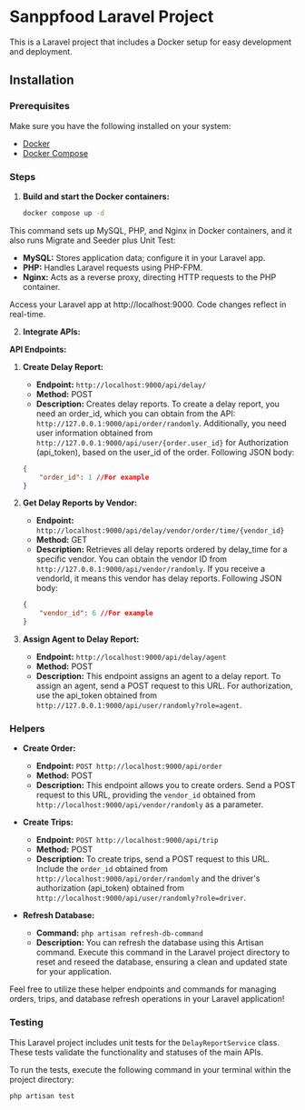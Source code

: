 # Sanppfood Laravel Project

This is a Laravel project that includes a Docker setup for easy development and deployment.

## Installation

### Prerequisites

Make sure you have the following installed on your system:

- [Docker](https://www.docker.com/)
- [Docker Compose](https://docs.docker.com/compose/install/)

### Steps

1. **Build and start the Docker containers:**

   ```bash
   docker compose up -d
   ```
This command sets up MySQL, PHP, and Nginx in Docker containers, and it also runs Migrate and Seeder plus Unit Test:
- **MySQL:** Stores application data; configure it in your Laravel app.
- **PHP:** Handles Laravel requests using PHP-FPM.
- **Nginx:** Acts as a reverse proxy, directing HTTP requests to the PHP container.

Access your Laravel app at http://localhost:9000. Code changes reflect in real-time.

2. **Integrate APIs:**

**API Endpoints:**

1. **Create Delay Report:**
    - **Endpoint:** `http://localhost:9000/api/delay/`
    - **Method:** POST
    - **Description:** Creates delay reports. To create a delay report, you need an order_id, which you can obtain from the API: `http://127.0.0.1:9000/api/order/randomly`. Additionally, you need user information obtained from `http://127.0.0.1:9000/api/user/{order.user_id}` for Authorization (api_token), based on the user_id of the order.
      Following JSON body:
     ```json
     {
         "order_id": 1 //For example
     }
     ```

2. **Get Delay Reports by Vendor:**
    - **Endpoint:** `http://localhost:9000/api/delay/vendor/order/time/{vendor_id}`
    - **Method:** GET
    - **Description:** Retrieves all delay reports ordered by delay_time for a specific vendor. You can obtain the vendor ID from `http://127.0.0.1:9000/api/vendor/randomly`. If you receive a vendorId, it means this vendor has delay reports.
      Following JSON body:
     ```json
     {
         "vendor_id": 6 //For example
     }
     ```

3. **Assign Agent to Delay Report:**
    - **Endpoint:** `http://localhost:9000/api/delay/agent`
    - **Method:** POST
    - **Description:** This endpoint assigns an agent to a delay report. To assign an agent, send a POST request to this URL. For authorization, use the api_token obtained from `http://127.0.0.1:9000/api/user/randomly?role=agent`.

### Helpers

- **Create Order:**
    - **Endpoint:** `POST http://localhost:9000/api/order`
    - **Method:** POST
    - **Description:** This endpoint allows you to create orders. Send a POST request to this URL, providing the `vendor_id` obtained from `http://localhost:9000/api/vendor/randomly` as a parameter.

- **Create Trips:**
    - **Endpoint:** `POST http://localhost:9000/api/trip`
    - **Method:** POST
    - **Description:** To create trips, send a POST request to this URL. Include the `order_id` obtained from `http://localhost:9000/api/order/randomly` and the driver's authorization (api_token) obtained from `http://localhost:9000/api/user/randomly?role=driver`.

- **Refresh Database:**
    - **Command:** `php artisan refresh-db-command`
    - **Description:** You can refresh the database using this Artisan command. Execute this command in the Laravel project directory to reset and reseed the database, ensuring a clean and updated state for your application.

Feel free to utilize these helper endpoints and commands for managing orders, trips, and database refresh operations in your Laravel application!

### Testing

This Laravel project includes unit tests for the `DelayReportService` class. These tests validate the functionality and statuses of the main APIs.

To run the tests, execute the following command in your terminal within the project directory:

```bash
php artisan test
```






